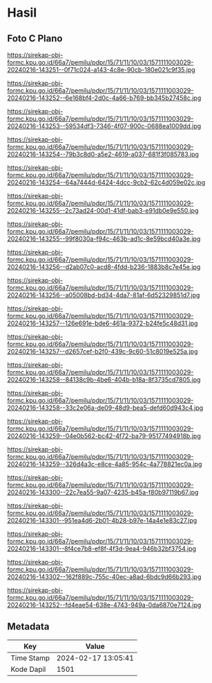 # Hasil

## Foto C Plano

https://sirekap-obj-formc.kpu.go.id/66a7/pemilu/pdpr/15/71/11/10/03/1571111003029-20240216-143251--0f71c024-a143-4c8e-90cb-180e021c9f35.jpg

https://sirekap-obj-formc.kpu.go.id/66a7/pemilu/pdpr/15/71/11/10/03/1571111003029-20240216-143252--6e168bf4-2d0c-4a66-b769-bb345b27458c.jpg

https://sirekap-obj-formc.kpu.go.id/66a7/pemilu/pdpr/15/71/11/10/03/1571111003029-20240216-143253--59534df3-7346-4f07-900c-0688ea1009dd.jpg

https://sirekap-obj-formc.kpu.go.id/66a7/pemilu/pdpr/15/71/11/10/03/1571111003029-20240216-143254--79b3c8d0-a5e2-4619-a037-681f3f085783.jpg

https://sirekap-obj-formc.kpu.go.id/66a7/pemilu/pdpr/15/71/11/10/03/1571111003029-20240216-143254--64a7444d-6424-4dcc-9cb2-62c4d059e02c.jpg

https://sirekap-obj-formc.kpu.go.id/66a7/pemilu/pdpr/15/71/11/10/03/1571111003029-20240216-143255--2c73ad24-00d1-41df-bab3-e91db0e9e550.jpg

https://sirekap-obj-formc.kpu.go.id/66a7/pemilu/pdpr/15/71/11/10/03/1571111003029-20240216-143255--99f8030a-f94c-463b-ad1c-8e59bcd40a3e.jpg

https://sirekap-obj-formc.kpu.go.id/66a7/pemilu/pdpr/15/71/11/10/03/1571111003029-20240216-143256--d2ab07c0-acd8-4fdd-b236-1883b8c7e45e.jpg

https://sirekap-obj-formc.kpu.go.id/66a7/pemilu/pdpr/15/71/11/10/03/1571111003029-20240216-143256--a05008bd-bd34-4da7-81af-6d52329851d7.jpg

https://sirekap-obj-formc.kpu.go.id/66a7/pemilu/pdpr/15/71/11/10/03/1571111003029-20240216-143257--126e691e-bde6-461a-9372-b24fe5c48d31.jpg

https://sirekap-obj-formc.kpu.go.id/66a7/pemilu/pdpr/15/71/11/10/03/1571111003029-20240216-143257--d2657cef-b2f0-439c-9c60-51c8019e525a.jpg

https://sirekap-obj-formc.kpu.go.id/66a7/pemilu/pdpr/15/71/11/10/03/1571111003029-20240216-143258--84138c9b-4be6-404b-b18a-8f3735cd7805.jpg

https://sirekap-obj-formc.kpu.go.id/66a7/pemilu/pdpr/15/71/11/10/03/1571111003029-20240216-143258--33c2e06a-de09-48d9-bea5-defd60d943c4.jpg

https://sirekap-obj-formc.kpu.go.id/66a7/pemilu/pdpr/15/71/11/10/03/1571111003029-20240216-143259--04e0b562-bc42-4f72-ba79-95177494918b.jpg

https://sirekap-obj-formc.kpu.go.id/66a7/pemilu/pdpr/15/71/11/10/03/1571111003029-20240216-143259--326d4a3c-e8ce-4a85-954c-4a778821ec0a.jpg

https://sirekap-obj-formc.kpu.go.id/66a7/pemilu/pdpr/15/71/11/10/03/1571111003029-20240216-143300--22c7ea55-9a07-4235-b45a-f80b97119b67.jpg

https://sirekap-obj-formc.kpu.go.id/66a7/pemilu/pdpr/15/71/11/10/03/1571111003029-20240216-143301--951ea4d6-2b01-4b28-b97e-14a4e1e83c27.jpg

https://sirekap-obj-formc.kpu.go.id/66a7/pemilu/pdpr/15/71/11/10/03/1571111003029-20240216-143301--8f4ce7b8-ef8f-4f3d-9ea4-946b32bf3754.jpg

https://sirekap-obj-formc.kpu.go.id/66a7/pemilu/pdpr/15/71/11/10/03/1571111003029-20240216-143302--162f889c-755c-40ec-a8ad-6bdc9d66b293.jpg

https://sirekap-obj-formc.kpu.go.id/66a7/pemilu/pdpr/15/71/11/10/03/1571111003029-20240216-143252--fd4eae54-638e-4743-949a-0da6870e7124.jpg


## Metadata

| Key        | Value               |
| ---------- | ------------------- |
| Time Stamp | 2024-02-17 13:05:41 |
| Kode Dapil | 1501                |



